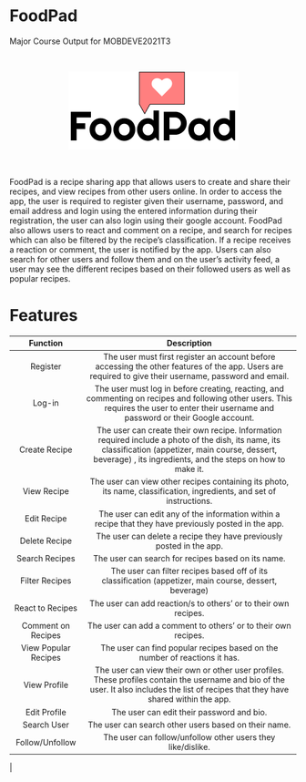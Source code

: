 # FoodPad

Major Course Output for MOBDEVE2021T3

<br/><p align="center"><img src="./app/src/main/res/drawable/logo_black_text.png"></p><br/>

FoodPad is a recipe sharing app that allows users to create and share their recipes, and view recipes from other users online. In order to access the app, the user is required to register given their username, password, and email address and login using the entered information during their registration, the user can also login using their google account. FoodPad also allows users to react and comment on a recipe, and search for recipes which can also be filtered by the recipe’s classification. If a recipe receives a reaction or comment, the user is notified by the app. Users can also search for other users and follow them and on the user’s activity feed, a user may see the different recipes based on their followed users as well as popular recipes. 

# Features
| Function | Description |
| :----------: | :------------: |
| Register | The user must first register an account before accessing the other features of the app. Users are required to give their username, password and email. |
| Log-in | The user must log in before creating, reacting, and commenting on recipes and following other users. This requires the user to enter their username and password or their Google account. |
| Create Recipe | The user can create their own recipe. Information required include a photo of the dish, its name, its classification (appetizer, main course, dessert, beverage) , its ingredients, and the steps on how to make it. |
| View Recipe | The user can view other recipes containing its photo, its name, classification, ingredients, and set of instructions. |
| Edit Recipe | The user can edit any of the information within a recipe that they have previously posted in the app. |
| Delete Recipe | The user can delete a recipe they have previously posted in the app. |
| Search Recipes | The user can search for recipes based on its name. |
| Filter Recipes | The user can filter recipes based off of its classification (appetizer, main course, dessert, beverage) |
| React to Recipes | The user can add reaction/s to others’ or to their own recipes. |
| Comment on Recipes | The user can add a comment to others’ or to their own recipes. |
| View Popular Recipes |  The user can find popular recipes based on the number of reactions it has. |
| View Profile | The user can view their own or other user profiles. These profiles contain the username and bio of the user. It also includes the list of recipes that they have shared within the app.|
| Edit Profile | The user can edit their password and bio. |
| Search User | The user can search other users based on their name. |
| Follow/Unfollow | The user can follow/unfollow other users they like/dislike. |
|
